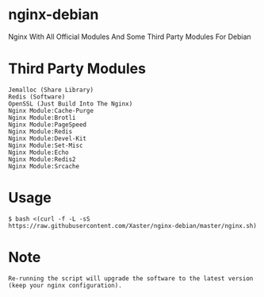 # nginx-debian
Nginx With All Official Modules And Some Third Party Modules For Debian

# Third Party Modules
```
Jemalloc (Share Library)
Redis (Software)
OpenSSL (Just Build Into The Nginx)
Nginx Module:Cache-Purge
Nginx Module:Brotli
Nginx Module:PageSpeed
Nginx Module:Redis
Nginx Module:Devel-Kit
Nginx Module:Set-Misc
Nginx Module:Echo
Nginx Module:Redis2
Nginx Module:Srcache
```

# Usage
```
$ bash <(curl -f -L -sS https://raw.githubusercontent.com/Xaster/nginx-debian/master/nginx.sh)
```

# Note
```
Re-running the script will upgrade the software to the latest version (keep your nginx configuration).
```
